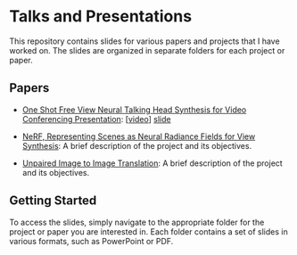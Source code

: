 # Talks and Presentations


This repository contains slides for various papers and projects that I have worked on. The slides are organized in separate folders for each project or paper.

## Papers

* [One Shot Free View Neural Talking Head Synthesis for Video Conferencing Presentation](https://arxiv.org/abs/2011.15126): [[video](https://arxiv.org/abs/2011.15126)] [slide](https://arxiv.org/abs/2011.15126) 

* [NeRF, Representing Scenes as Neural Radiance Fields for View Synthesis](https://arxiv.org/abs/2003.08934): A brief description of the project and its objectives.

* [Unpaired Image to Image Translation](./projects/project3): A brief description of the project and its objectives.


## Getting Started

To access the slides, simply navigate to the appropriate folder for the project or paper you are interested in. Each folder contains a set of slides in various formats, such as PowerPoint or PDF.
